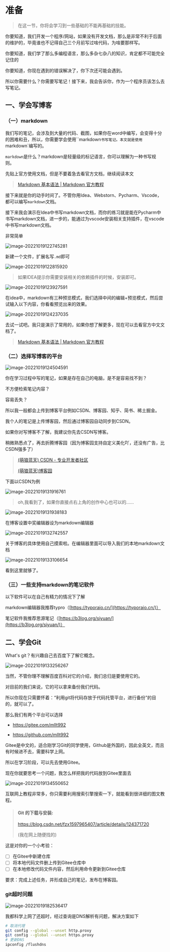 # 准备

 > 在这一节，你将会学习到一些基础的不能再基础的技能。

你要知道，我们开发一个程序/网站，如果没有开发文档，那么是非常不利于后面的维护的，毕竟谁也不记得自己三个月前写过啥代码，为啥要那样写。

你要知道，我们学了那么多编程语言，那么多杂七杂八的知识，肯定都不可能完全记住的

你要知道，你现在遇到的错误解决了，你下次还可能会遇到。

所以你需要什么？你需要写笔记！接下来，我会告诉你，作为一个程序员该怎么去写笔记。

## 一、学会写博客

### （一）markdown

我们写的笔记，会涉及到大量的代码、截图，如果你在word中编写，会变得十分的困难和丑，所以，你需要学会使用``markdown`书写笔记。本文就是使用`markdown`编写的。

`markdown`是什么？markdown是轻量级的标记语言，你可以理解为一种书写规则。

先贴上官方使用文档，但是不要着急去看官方文档，继续阅读本文

> [Markdown 基本语法 | Markdown 官方教程](https://markdown.com.cn/basic-syntax/)

接下来就是你的动手时间了。不管你用Idea、Webstorn、Pycharm、Vscode，都可以编写`markdown`文档。

接下来我会演示在Idea中书写markdown文档，而你的练习就是能在Pycharm中书写markdown文档，进一步的，能通过为vscode安装相关支持插件，在vscode中书写markdown文档。

非常简单

![image-20221019122745281](001.准备.assets/image-20221019122745281.png)

新建一个文件，扩展名写`.md`即可

![image-20221019122815920](001.准备.assets/image-20221019122815920.png)

> 如果IDEA提示你需要安装相关的依赖插件的时候，安装即可。

![image-20221019123927591](001.准备.assets/image-20221019123927591.png)

在idea中，markdown有三种预览模式，我们选择中间的编辑+预览模式，然后尝试输入以下内容，你看看预览出来的效果。

![image-20221019124237035](001.准备.assets/image-20221019124237035.png)

去试一试吧。我只是演示了常用的，如果你想了解更多，现在可以去看官方中文文档了。

> [Markdown 基本语法 | Markdown 官方教程](https://markdown.com.cn/basic-syntax/)

### （二）选择写博客的平台

![image-20221019124504591](001.准备.assets/image-20221019124504591-1666154705129-1.png)

你在学习过程中写的笔记，如果是存在自己的电脑，是不是容易找不到？

不方便检索笔记内容？

容易丢失？

所以我一般都会上传到博客平台例如CSDN、博客园、知乎、简书、稀土掘金。

我个人的笔记是上传博客园，然后通过博客园自动同步到CSDN。

如果你对写博客不了解，我建议你先去CSDN写博客。

稍微熟悉点了，再去折腾博客园（因为博客园支持自定义美化吖，还没有广告，比CSDN强多了）

> [(萌狼蓝天) CSDN - 专业开发者社区](https://blog.csdn.net/ks2686)
>
> [(萌狼蓝天)博客园](https://www.cnblogs.com/mllt/)

下面以CSDN为例

![image-20221019131916761](001.准备.assets/image-20221019131916761.png)

> oh,我看到了，如果你直接点右上角的创作中心也可以的……

![image-20221019131938183](001.准备.assets/image-20221019131938183.png)

在博客设置中奖编辑器设为markdown编辑器

![image-20221019132742557](001.准备.assets/image-20221019132742557.png)

关于博客的具体使用自己摸索啦。在编辑器里面可以导入我们的本地markdown文档

![image-20221019133106654](001.准备.assets/image-20221019133106654.png)

看到这里就够了。

### （三）一些支持markdown的笔记软件

以下软件可以在自己有精力的情况下了解

markdown编辑器我推荐typro（[https://typoraio.cn/](https://typoraio.cn/)）

笔记软件我推荐思源笔记（[https://b3log.org/siyuan/](https://b3log.org/siyuan/)）



## 二、学会Git

What's git？有兴趣自己去百度下了解它概念。

![image-20221019133256267](001.准备.assets/image-20221019133256267.png)

当然，不管你理不理解百度百科对它的介绍，我们总归是要使用它的。

对目前的我们来说，它的可以拿来备份我们代码。

所以你现在只需要怀着：“利用git将代码存放于代码托管平台，进行备份”的目的，就可以了。

那么我们有两个平台可以选择

* https://gitee.com/mllt992

* https://github.com/mllt992

Gitee是中文的，适合刚学习Git的同学使用，Github是外国的，因此全英文，而且有时候进不去，需要科学上网。

所以在学习阶段，可以先去使用Gitee。

现在你就要思考一个问题，我怎么样把我的代码放到Gitee里面去

![image-20221019134550652](001.准备.assets/image-20221019134550652.png)

互联网上教程非常多，你只需要利用搜索引擎搜索一下，就能看到很详细的图文教程。

> ####  Git 的下载与安装:
>
> https://blog.csdn.net/fzx1597965407/article/details/124371720
>
> (我在网上随便找的)

这是对你的一个小考验：

- [ ] 在Gitee中新建仓库
- [ ] 将本地代码文件删上传到Gitee仓库中
- [ ] 在本地修改代码文件内容，然后利用命令更新到Gitee仓库

要求：完成上述任务，并形成自己的笔记，发布在博客园。



### git超时问题

![image-20221019182536417](001.准备.assets/image-20221019182536417.png)

我都科学上网了还超时，经过查询是DNS解析有问题，解决方案如下

```bash
# 取消代理
git config --global --unset http.proxy
git config --global --unset https.proxy
# 更新DNS
ipconfig /flushdns
```

